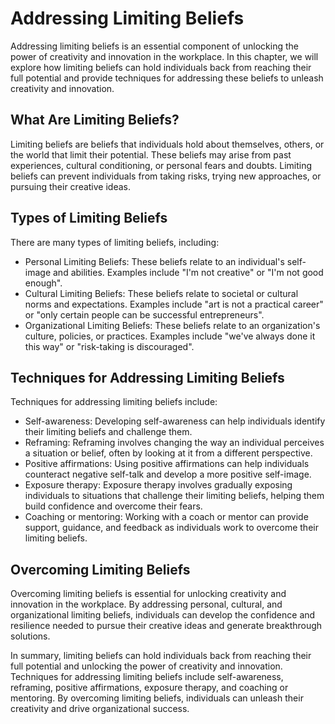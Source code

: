 Addressing Limiting Beliefs
============================================================================================

Addressing limiting beliefs is an essential component of unlocking the power of creativity and innovation in the workplace. In this chapter, we will explore how limiting beliefs can hold individuals back from reaching their full potential and provide techniques for addressing these beliefs to unleash creativity and innovation.

What Are Limiting Beliefs?
--------------------------

Limiting beliefs are beliefs that individuals hold about themselves, others, or the world that limit their potential. These beliefs may arise from past experiences, cultural conditioning, or personal fears and doubts. Limiting beliefs can prevent individuals from taking risks, trying new approaches, or pursuing their creative ideas.

Types of Limiting Beliefs
-------------------------

There are many types of limiting beliefs, including:

* Personal Limiting Beliefs: These beliefs relate to an individual's self-image and abilities. Examples include "I'm not creative" or "I'm not good enough".
* Cultural Limiting Beliefs: These beliefs relate to societal or cultural norms and expectations. Examples include "art is not a practical career" or "only certain people can be successful entrepreneurs".
* Organizational Limiting Beliefs: These beliefs relate to an organization's culture, policies, or practices. Examples include "we've always done it this way" or "risk-taking is discouraged".

Techniques for Addressing Limiting Beliefs
------------------------------------------

Techniques for addressing limiting beliefs include:

* Self-awareness: Developing self-awareness can help individuals identify their limiting beliefs and challenge them.
* Reframing: Reframing involves changing the way an individual perceives a situation or belief, often by looking at it from a different perspective.
* Positive affirmations: Using positive affirmations can help individuals counteract negative self-talk and develop a more positive self-image.
* Exposure therapy: Exposure therapy involves gradually exposing individuals to situations that challenge their limiting beliefs, helping them build confidence and overcome their fears.
* Coaching or mentoring: Working with a coach or mentor can provide support, guidance, and feedback as individuals work to overcome their limiting beliefs.

Overcoming Limiting Beliefs
---------------------------

Overcoming limiting beliefs is essential for unlocking creativity and innovation in the workplace. By addressing personal, cultural, and organizational limiting beliefs, individuals can develop the confidence and resilience needed to pursue their creative ideas and generate breakthrough solutions.

In summary, limiting beliefs can hold individuals back from reaching their full potential and unlocking the power of creativity and innovation. Techniques for addressing limiting beliefs include self-awareness, reframing, positive affirmations, exposure therapy, and coaching or mentoring. By overcoming limiting beliefs, individuals can unleash their creativity and drive organizational success.
